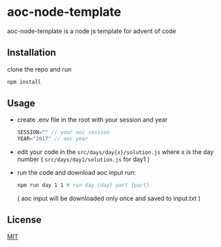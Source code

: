# aoc-node-template

aoc-node-template is a node js template for advent of code

## Installation

clone the repo and run 

```bash
npm install
```

## Usage

- create .env file in the root with your session and year 

    ```js
    SESSION="" // your aoc session
    YEAR="2017" // aoc year
    ```

- edit your code in the `src/days/day{x}/solution.js` where x is the day number ( `src/days/day1/solution.js` for day1 )

- run the code and download aoc input run:
    ```bash
    npm run day 1 1 # run day {day} part {part}
    ```

    ( aoc input will be downloaded only once and saved to input.txt )


## License
[MIT](https://choosealicense.com/licenses/mit/)